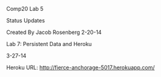 Comp20 Lab 5

Status Updates

Created By Jacob Rosenberg 2-20-14

Lab 7: Persistent Data and Heroku

3-27-14

Heroku URL:  http://fierce-anchorage-5017.herokuapp.com/

